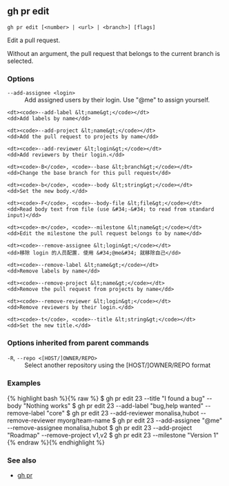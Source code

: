 

## gh pr edit

```
gh pr edit [<number> | <url> | <branch>] [flags]
```

Edit a pull request.

Without an argument, the pull request that belongs to the current branch
is selected.


### Options


<dl class="flags">
	<dt><code>--add-assignee &lt;login&gt;</code></dt>
	<dd>Add assigned users by their login. Use &#34;@me&#34; to assign yourself.</dd>

	<dt><code>--add-label &lt;name&gt;</code></dt>
	<dd>Add labels by name</dd>

	<dt><code>--add-project &lt;name&gt;</code></dt>
	<dd>Add the pull request to projects by name</dd>

	<dt><code>--add-reviewer &lt;login&gt;</code></dt>
	<dd>Add reviewers by their login.</dd>

	<dt><code>-B</code>, <code>--base &lt;branch&gt;</code></dt>
	<dd>Change the base branch for this pull request</dd>

	<dt><code>-b</code>, <code>--body &lt;string&gt;</code></dt>
	<dd>Set the new body.</dd>

	<dt><code>-F</code>, <code>--body-file &lt;file&gt;</code></dt>
	<dd>Read body text from file (use &#34;-&#34; to read from standard input)</dd>

	<dt><code>-m</code>, <code>--milestone &lt;name&gt;</code></dt>
	<dd>Edit the milestone the pull request belongs to by name</dd>

	<dt><code>--remove-assignee &lt;login&gt;</code></dt>
	<dd>移除 login 的人员配置. 使用 &#34;@me&#34; 就移除自己</dd>

	<dt><code>--remove-label &lt;name&gt;</code></dt>
	<dd>Remove labels by name</dd>

	<dt><code>--remove-project &lt;name&gt;</code></dt>
	<dd>Remove the pull request from projects by name</dd>

	<dt><code>--remove-reviewer &lt;login&gt;</code></dt>
	<dd>Remove reviewers by their login.</dd>

	<dt><code>-t</code>, <code>--title &lt;string&gt;</code></dt>
	<dd>Set the new title.</dd>
</dl>


### Options inherited from parent commands


<dl class="flags">
	<dt><code>-R</code>, <code>--repo &lt;[HOST/]OWNER/REPO&gt;</code></dt>
	<dd>Select another repository using the [HOST/]OWNER/REPO format</dd>
</dl>


### Examples

{% highlight bash %}{% raw %}
$ gh pr edit 23 --title "I found a bug" --body "Nothing works"
$ gh pr edit 23 --add-label "bug,help wanted" --remove-label "core"
$ gh pr edit 23 --add-reviewer monalisa,hubot  --remove-reviewer myorg/team-name
$ gh pr edit 23 --add-assignee "@me" --remove-assignee monalisa,hubot
$ gh pr edit 23 --add-project "Roadmap" --remove-project v1,v2
$ gh pr edit 23 --milestone "Version 1"
{% endraw %}{% endhighlight %}

### See also

* [gh pr](./gh_pr)
